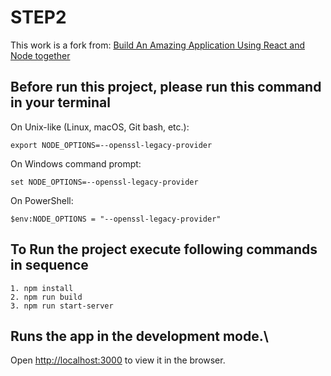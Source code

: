 # STEP2
This work is a fork from:
[Build An Amazing Application Using React and Node together](https://javascript.plainenglish.io/build-an-amazing-application-using-react-and-nodejs-together-fad13ab7b49c)

## Before run this project, please run this command in your terminal
On Unix-like (Linux, macOS, Git bash, etc.):
   
    export NODE_OPTIONS=--openssl-legacy-provider

On Windows command prompt:
    
    set NODE_OPTIONS=--openssl-legacy-provider

On PowerShell:
    
    $env:NODE_OPTIONS = "--openssl-legacy-provider"

## To Run the project execute following commands in sequence

    1. npm install
    2. npm run build
    3. npm run start-server

## Runs the app in the development mode.\
Open [http://localhost:3000](http://localhost:3000) to view it in the browser.
